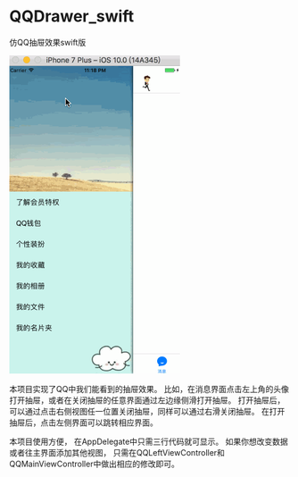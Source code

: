 # QQDrawer_swift
仿QQ抽屉效果swift版

![image](https://github.com/BlacksSky/QQDrawer_swift/blob/master/QQDRAWER.gif?raw=true)


本项目实现了QQ中我们能看到的抽屉效果。
比如，在消息界面点击左上角的头像打开抽屉，或者在关闭抽屉的任意界面通过左边缘侧滑打开抽屉。
打开抽屉后，可以通过点击右侧视图任一位置关闭抽屉，同样可以通过右滑关闭抽屉。 
在打开抽屉后，点击左侧界面可以跳转相应界面。

本项目使用方便，
在AppDelegate中只需三行代码就可显示。
如果你想改变数据或者往主界面添加其他视图，
只需在QQLeftViewController和QQMainViewController中做出相应的修改即可。
